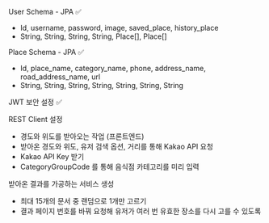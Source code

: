 User Schema - JPA ✅
- Id, username, password, image, saved_place, history_place
- String, String, String, String, Place[], Place[]

Place Schema - JPA ✅
- Id, place_name, category_name, phone, address_name, road_address_name, url
- String, String, String, String, String, String, String

JWT 보안 설정 ✅

REST Client 설정
- 경도와 위도를 받아오는 작업 (프론트엔드)
- 받아온 경도와 위도, 유저 검색 옵션, 거리를 통해 Kakao API 요청
- Kakao API Key 받기
- CategoryGroupCode 를 통해 음식점 카테고리를 미리 입력

받아온 결과를 가공하는 서비스 생성
- 최대 15개의 문서 중 랜덤으로 1개만 고르기
- 결과 페이지 번호를 바꿔 요청해 유저가 여러 번 유효한 장소를 다시 고를 수 있도록